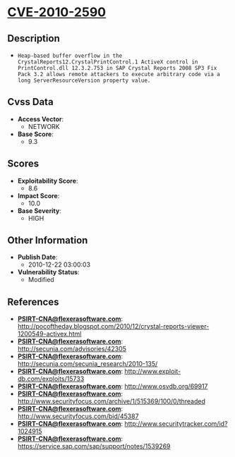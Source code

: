 
# [CVE-2010-2590](https://cve.mitre.org/cgi-bin/cvename.cgi?name=CVE-2010-2590)

## Description

- `Heap-based buffer overflow in the CrystalReports12.CrystalPrintControl.1 ActiveX control in PrintControl.dll 12.3.2.753 in SAP Crystal Reports 2008 SP3 Fix Pack 3.2 allows remote attackers to execute arbitrary code via a long ServerResourceVersion property value.`

## Cvss Data

- **Access Vector**:
  - NETWORK
- **Base Score**:
  - 9.3

## Scores

- **Exploitability Score**:
  - 8.6
- **Impact Score**:
  - 10.0
- **Base Severity**:
  - HIGH

## Other Information

- **Publish Date**:
  - 2010-12-22 03:00:03
- **Vulnerability Status**:
  - Modified

## References

- **PSIRT-CNA@flexerasoftware.com**: http://pocoftheday.blogspot.com/2010/12/crystal-reports-viewer-1200549-activex.html
- **PSIRT-CNA@flexerasoftware.com**: http://secunia.com/advisories/42305
- **PSIRT-CNA@flexerasoftware.com**: http://secunia.com/secunia_research/2010-135/
- **PSIRT-CNA@flexerasoftware.com**: http://www.exploit-db.com/exploits/15733
- **PSIRT-CNA@flexerasoftware.com**: http://www.osvdb.org/69917
- **PSIRT-CNA@flexerasoftware.com**: http://www.securityfocus.com/archive/1/515369/100/0/threaded
- **PSIRT-CNA@flexerasoftware.com**: http://www.securityfocus.com/bid/45387
- **PSIRT-CNA@flexerasoftware.com**: http://www.securitytracker.com/id?1024915
- **PSIRT-CNA@flexerasoftware.com**: https://service.sap.com/sap/support/notes/1539269
